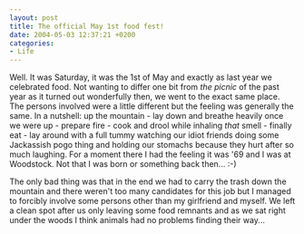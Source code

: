 ```yaml
---
layout: post
title: The official May 1st food fest!
date: 2004-05-03 12:37:21 +0200
categories:
- Life
---
```

Well. It was Saturday, it was the 1st of May and exactly as last year we celebrated food. Not wanting to differ one bit from <i>the picnic</i> of the past year as it turned out wonderfully then, we went to the exact same place. The persons involved were a little different but the feeling was generally the same. In a nutshell: up the mountain - lay down and breathe heavily once we were up - prepare fire - cook and drool while inhaling <i>that</i> smell - finally eat - lay around with a full tummy watching our idiot friends doing some Jackassish pogo thing and holding our stomachs because they hurt after so much laughing. For a moment there I had the feeling it was '69 and I was at Woodstock. Not that I was born or something back then... :-)

The only bad thing was that in the end we had to carry the trash down the mountain and there weren't too many candidates for this job but I managed to forcibly involve some persons other than my girlfriend and myself. We left a clean spot after us only leaving some food remnants and as we sat right under the woods I think animals had no problems finding their way...
